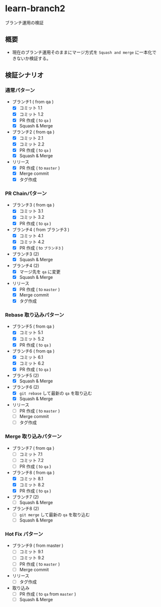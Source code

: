 # learn-branch2

ブランチ運用の検証

## 概要

- 現在のブランチ運用そのままにマージ方式を `Squash and merge` に一本化できないか検証する。

## 検証シナリオ

### 通常パターン

- ブランチ1 ( from qa )
  - [x] コミット 1.1
  - [x] コミット 1.2
  - [x] PR 作成 ( to `qa` )
  - [x] Squash & Merge
- ブランチ2 ( from qa )
  - [x] コミット 2.1
  - [x] コミット 2.2
  - [x] PR 作成 ( to `qa` )
  - [x] Squash & Merge
- リリース
  - [x] PR 作成 ( to `master` )
  - [x] Merge commit
  - [x] タグ作成

### PR Chainパターン

- ブランチ3 ( from qa )
  - [x] コミット 3.1
  - [x] コミット 3.2
  - [x] PR 作成 ( to `qa` )
- ブランチ4 ( from ブランチ3 )
  - [x] コミット 4.1
  - [x] コミット 4.2
  - [x] PR 作成 ( to `ブランチ3` )
- ブランチ3 (2)
  - [x] Squash & Merge
- ブランチ4 (2)
  - [x] マージ先を `qa` に変更
  - [x] Squash & Merge
- リリース
  - [x] PR 作成 ( to `master` )
  - [x] Merge commit
  - [x] タグ作成

### Rebase 取り込みパターン

- ブランチ5 ( from qa )
  - [x] コミット 5.1
  - [x] コミット 5.2
  - [x] PR 作成 ( to `qa` )
- ブランチ6 ( from qa )
  - [x] コミット 6.1
  - [x] コミット 6.2
  - [x] PR 作成 ( to `qa` )
- ブランチ5 (2)
  - [x] Squash & Merge
- ブランチ6 (2)
  - [x] `git rebase` して最新の `qa` を取り込む
  - [x] Squash & Merge
- リリース
  - [ ] PR 作成 ( to `master` )
  - [ ] Merge commit
  - [ ] タグ作成

### Merge 取り込みパターン

- ブランチ7 ( from qa )
  - [ ] コミット 7.1
  - [ ] コミット 7.2
  - [ ] PR 作成 ( to `qa` )
- ブランチ8 ( from qa )
  - [x] コミット 8.1
  - [x] コミット 8.2
  - [x] PR 作成 ( to `qa` )
- ブランチ7 (2)
  - [ ] Squash & Merge
- ブランチ8 (2)
  - [ ] `git merge` して最新の `qa` を取り込む
  - [ ] Squash & Merge

### Hot Fix パターン

- ブランチ9 ( from master )
  - [ ] コミット 9.1
  - [ ] コミット 9.2
  - [ ] PR 作成 ( to `master` )
  - [ ] Merge commit
- リリース
  - [ ] タグ作成
- 取り込み
  - [ ] PR 作成 ( to `qa` from `master` )
  - [ ] Squash & Merge

